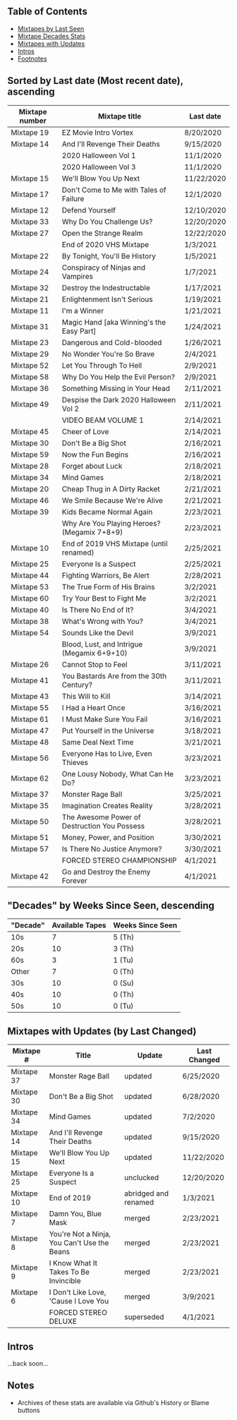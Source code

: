 Table of Contents
-----
 - [Mixtapes by Last Seen](#sorted-by-last-date-most-recent-date-ascending)
 - [Mixtape Decades Stats](#decades-by-broadcasts-per-capita-descending)
 - [Mixtapes with Updates](#mixtapes-with-updates)
 - [Intros](#intros)
 - [Footnotes](#notes)


Sorted by Last date (Most recent date), ascending
-----

| Mixtape number | Mixtape title | Last date |
|--|--|--|
| Mixtape 19 |  EZ Movie Intro Vortex                       | 8/20/2020  |
| Mixtape 14 |  And I'll Revenge Their Deaths               | 9/15/2020  |
|            |  2020 Halloween Vol 1                        | 11/1/2020  |
|            |  2020 Halloween Vol 3                        | 11/1/2020  |
| Mixtape 15 |  We'll Blow You Up Next                      | 11/22/2020 |
| Mixtape 17 |  Don't Come to Me with Tales of Failure      | 12/1/2020  |
| Mixtape 12 |  Defend Yourself                             | 12/10/2020 |
| Mixtape 33 |  Why Do You Challenge Us?                    | 12/20/2020 |
| Mixtape 27 |  Open the Strange Realm                      | 12/22/2020 |
|            |  End of 2020 VHS Mixtape                     | 1/3/2021   |
| Mixtape 22 |  By Tonight, You'll Be History               | 1/5/2021   |
| Mixtape 24 |  Conspiracy of Ninjas and Vampires           | 1/7/2021   |
| Mixtape 32 |  Destroy the Indestructable                  | 1/17/2021  |
| Mixtape 21 |  Enlightenment Isn't Serious                 | 1/19/2021  |
| Mixtape 11 |  I'm a Winner                                | 1/21/2021  |
| Mixtape 31 |  Magic Hand [aka Winning's the Easy Part]    | 1/24/2021  |
| Mixtape 23 |  Dangerous and Cold-blooded                  | 1/26/2021  |
| Mixtape 29 |  No Wonder You're So Brave                   | 2/4/2021   |
| Mixtape 52 |  Let You Through To Hell                     | 2/9/2021   |
| Mixtape 58 |  Why Do You Help the Evil Person?            | 2/9/2021   |
| Mixtape 36 |  Something Missing in Your Head              | 2/11/2021  |
| Mixtape 49 |  Despise the Dark 2020 Halloween Vol 2       | 2/11/2021  |
|            |  VIDEO BEAM VOLUME 1                         | 2/14/2021  |
| Mixtape 45 |  Cheer of Love                               | 2/14/2021  |
| Mixtape 30 |  Don't Be a Big Shot                         | 2/16/2021  |
| Mixtape 59 |  Now the Fun Begins                          | 2/16/2021  |
| Mixtape 28 |  Forget about Luck                           | 2/18/2021  |
| Mixtape 34 |  Mind Games                                  | 2/18/2021  |
| Mixtape 20 |  Cheap Thug in A Dirty Racket                | 2/21/2021  |
| Mixtape 46 |  We Smile Because We're Alive                | 2/21/2021  |
| Mixtape 39 |  Kids Became Normal Again                    | 2/23/2021  |
|            |  Why Are You Playing Heroes? (Megamix 7+8+9) | 2/23/2021  |
| Mixtape 10 |  End of 2019 VHS Mixtape (until renamed)     | 2/25/2021  |
| Mixtape 25 |  Everyone Is a Suspect                       | 2/25/2021  |
| Mixtape 44 |  Fighting Warriors, Be Alert                 | 2/28/2021  |
| Mixtape 53 |  The True Form of His Brains                 | 3/2/2021   |
| Mixtape 60 |  Try Your Best to Fight Me                   | 3/2/2021   |
| Mixtape 40 |  Is There No End of It?                      | 3/4/2021   |
| Mixtape 38 |  What's Wrong with You?                      | 3/4/2021   |
| Mixtape 54 |  Sounds Like the Devil                       | 3/9/2021   |
|            |  Blood, Lust, and Intrigue (Megamix 6+9+10)  | 3/9/2021   |
| Mixtape 26 |  Cannot Stop to Feel                         | 3/11/2021  |
| Mixtape 41 |  You Bastards Are from the 30th Century?     | 3/11/2021  |
| Mixtape 43 |  This Will to Kill                           | 3/14/2021  |
| Mixtape 55 |  I Had a Heart Once                          | 3/16/2021  |
| Mixtape 61 |  I Must Make Sure You Fail                   | 3/16/2021  |
| Mixtape 47 |  Put Yourself in the Universe                | 3/18/2021  |
| Mixtape 48 |  Same Deal Next Time                         | 3/21/2021  |
| Mixtape 56 |  Everyone Has to Live, Even Thieves          | 3/23/2021  |
| Mixtape 62 |  One Lousy Nobody, What Can He Do?           | 3/23/2021  |
| Mixtape 37 |  Monster Rage Ball                           | 3/25/2021  |
| Mixtape 35 |  Imagination Creates Reality                 | 3/28/2021  |
| Mixtape 50 | The Awesome Power of Destruction You Possess | 3/28/2021  |
| Mixtape 51 |  Money, Power, and Position                  | 3/30/2021  |
| Mixtape 57 |  Is There No Justice Anymore?                | 3/30/2021  |
|            |  FORCED STEREO CHAMPIONSHIP                  | 4/1/2021   |
| Mixtape 42 |  Go and Destroy the Enemy Forever            | 4/1/2021   |


"Decades" by Weeks Since Seen, descending
-----

| "Decade" | Available Tapes | Weeks Since Seen |
|----------|-----------------|------------------|
| 10s | 7  | 5 (Th) |
| 20s | 10 | 3 (Th) |
| 60s | 3  | 1 (Tu) |
|Other| 7  | 0 (Th) |
| 30s | 10 | 0 (Su) |
| 40s | 10 | 0 (Th) |
| 50s | 10 | 0 (Tu) |

Mixtapes with Updates (by Last Changed)
-----
Mixtape # | Title | Update | Last Changed
-- | -- | -- | --
Mixtape 37 | Monster Rage Ball | updated | 6/25/2020
Mixtape 30 | Don't Be a Big Shot | updated | 6/28/2020
Mixtape 34 | Mind Games | updated | 7/2/2020
Mixtape 14 | And I'll Revenge Their Deaths | updated | 9/15/2020
Mixtape 15 | We'll Blow You Up Next | updated | 11/22/2020
Mixtape 25 | Everyone Is a Suspect | unclucked | 12/20/2020
Mixtape 10 | End of 2019 | abridged and renamed | 1/3/2021
Mixtape 7 | Damn You, Blue Mask | merged | 2/23/2021
Mixtape 8 | You're Not a Ninja, You Can't Use the Beans | merged | 2/23/2021
Mixtape 9 | I Know What It Takes To Be Invincible | merged | 2/23/2021
Mixtape 6 | I Don't Like Love, 'Cause I Love You | merged | 3/9/2021
          | FORCED STEREO DELUXE | superseded | 4/1/2021
          
Intros
------

...back soon...

Notes
------
* Archives of these stats are available via Github's History or Blame buttons
